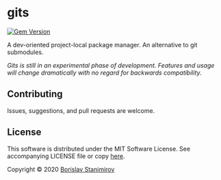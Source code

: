 # gits

[![Gem Version](https://badge.fury.io/rb/gits.svg)](https://badge.fury.io/rb/gits)

A dev-oriented project-local package manager. An alternative to git submodules.

*Gits is still in an experimental phase of development. Features and usage will change dramatically with no regard for backwards compatibility.*

## Contributing

Issues, suggestions, and pull requests are welcome.

## License

This software is distributed under the MIT Software License. See accompanying LICENSE file or copy [here](https://opensource.org/licenses/MIT).

Copyright &copy; 2020 [Borislav Stanimirov](http://github.com/iboB)
